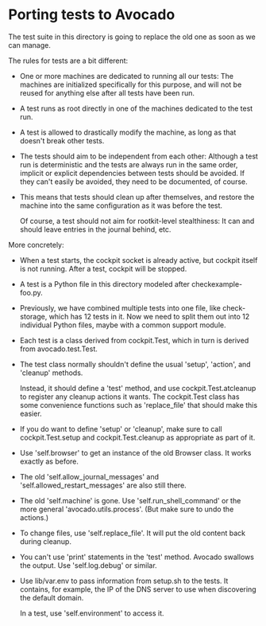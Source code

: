 # Porting tests to Avocado

The test suite in this directory is going to replace the old one as
soon as we can manage.

The rules for tests are a bit different:

 * One or more machines are dedicated to running all our tests: The
   machines are initialized specifically for this purpose, and will
   not be reused for anything else after all tests have been run.

 * A test runs as root directly in one of the machines dedicated to
   the test run.

 * A test is allowed to drastically modify the machine, as long as
   that doesn't break other tests.

 * The tests should aim to be independent from each other: Although a
   test run is deterministic and the tests are always run in the same
   order, implicit or explicit dependencies between tests should be
   avoided.  If they can't easily be avoided, they need to be
   documented, of course.

 * This means that tests should clean up after themselves, and restore
   the machine into the same configuration as it was before the test.

   Of course, a test should not aim for rootkit-level stealthiness: It
   can and should leave entries in the journal behind, etc.

More concretely:

 * When a test starts, the cockpit socket is already active, but
   cockpit itself is not running.  After a test, cockpit will be
   stopped.

 * A test is a Python file in this directory modeled after
   checkexample-foo.py.

 * Previously, we have combined multiple tests into one file, like
   check-storage, which has 12 tests in it.  Now we need to split them
   out into 12 individual Python files, maybe with a common support
   module.

 * Each test is a class derived from cockpit.Test, which in turn is
   derived from avocado.test.Test.

 * The test class normally shouldn't define the usual 'setup',
   'action', and 'cleanup' methods.

   Instead, it should define a 'test' method, and use
   cockpit.Test.atcleanup to register any cleanup actions it wants.
   The cockpit.Test class has some convenience functions such as
   'replace_file' that should make this easier.

 * If you do want to define 'setup' or 'cleanup', make sure to call
   cockpit.Test.setup and cockpit.Test.cleanup as appropriate as part
   of it.

 * Use 'self.browser' to get an instance of the old Browser class.  It
   works exactly as before.

 * The old 'self.allow_journal_messages' and
   'self.allowed_restart_messages' are also still there.

 * The old 'self.machine' is gone.  Use 'self.run_shell_command' or
   the more general 'avocado.utils.process'.  (But make sure to undo
   the actions.)

 * To change files, use 'self.replace_file'.  It will put the old
   content back during cleanup.

 * You can't use 'print' statements in the 'test' method.  Avocado
   swallows the output.  Use 'self.log.debug' or similar.

 * Use lib/var.env to pass information from setup.sh to the tests.  It
   contains, for example, the IP of the DNS server to use when
   discovering the default domain.

   In a test, use 'self.environment' to access it.
